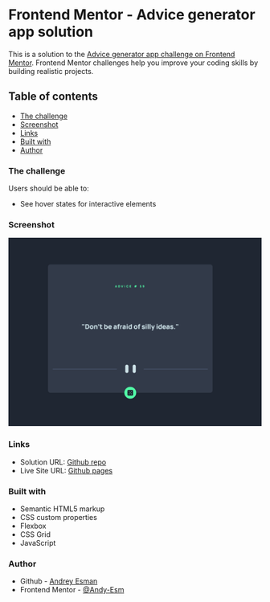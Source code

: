 # Frontend Mentor - Advice generator app solution

This is a solution to the [Advice generator app challenge on Frontend Mentor](https://www.frontendmentor.io/challenges/advice-generator-app-QdUG-13db). Frontend Mentor challenges help you improve your coding skills by building realistic projects.

## Table of contents

- [The challenge](#the-challenge)
- [Screenshot](#screenshot)
- [Links](#links)
- [Built with](#built-with)
- [Author](#author)

### The challenge

Users should be able to:

- See hover states for interactive elements

### Screenshot

![Result](./Screenshot.png)

### Links

- Solution URL: [Github repo](https://github.com/Andy-Esm/fm-advice-generator)
- Live Site URL: [Github pages](https://andy-esm.github.io/fm-order-summary-component-main/)

### Built with

- Semantic HTML5 markup
- CSS custom properties
- Flexbox
- CSS Grid
- JavaScript

### Author

- Github - [Andrey Esman](https://github.com/Andy-Esm)
- Frontend Mentor - [@Andy-Esm](https://www.frontendmentor.io/profile/Andy-Esm)
